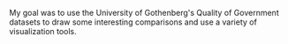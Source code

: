 My goal was to use the University of Gothenberg's Quality of Government datasets to draw some interesting comparisons and use a variety of visualization tools.
